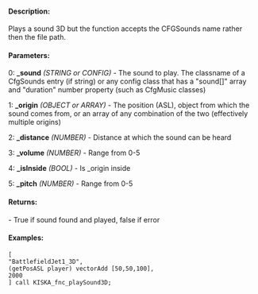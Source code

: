 #### Description:
Plays a sound 3D but the function accepts the CFGSounds name rather then the file path.

#### Parameters:
0: **_sound** *(STRING or CONFIG)* - The sound to play. The classname of a CfgSounds entry (if string)
or any config class that has a "sound[]" array and "duration" number property (such as CfgMusic classes)

1: **_origin** *(OBJECT or ARRAY)* - The position (ASL), object from which the sound comes from, 
or an array of any combination of the two (effectively multiple origins)

2: **_distance** *(NUMBER)* - Distance at which the sound can be heard

3: **_volume** *(NUMBER)* - Range from 0-5

4: **_isInside** *(BOOL)* - Is _origin inside

5: **_pitch** *(NUMBER)* - Range from 0-5

#### Returns:
<BOOL> - True if sound found and played, false if error

#### Examples:
```sqf
[
"BattlefieldJet1_3D",
(getPosASL player) vectorAdd [50,50,100],
2000
] call KISKA_fnc_playSound3D;
```

